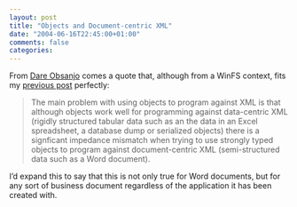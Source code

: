 ```yaml
---
layout: post
title: "Objects and Document-centric XML"
date: "2004-06-16T22:45:00+01:00"
comments: false
categories: 
---
```


<p>From <a href="http://www.25hoursaday.com/weblog/PermaLink.aspx?guid=626cc953-4e94-45b2-a7e5-7e1c4d695ee7">Dare Obsanjo</a> comes a quote that, although from a WinFS context, fits my <a href="/blog/st/2004/06/java_objects_and_xml.html">previous post</a> perfectly:</p>

<blockquote>
<p>The  main problem with using objects to program against XML is that although objects work  well for programming against data-centric XML (rigidly structured tabular data&#160;such  as an the data in an Excel spreadsheet,&#160;a database dump or serialized objects)  there is a signficant impedance mismatch when trying to use strongly typed objects  to program against document-centric XML (semi-structured data such as a Word document).</p>
</blockquote>

<p>I&#8217;d expand this to say that this is not only true for Word documents, but for any sort of business document regardless of the application it has been created with.</p>


